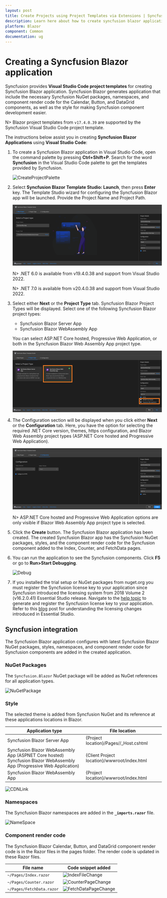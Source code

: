 ```yaml
---
layout: post
title: Create Projects using Project Templates via Extensions | Syncfusion
description: Learn here about how to create syncfusion blazor application using Syncfusion Blazor Extension for Visual Studio Code.
platform: Blazor
component: Common
documentation: ug
---
```


# Creating a Syncfusion Blazor application

Syncfusion provides **Visual Studio Code project templates** for creating Syncfusion Blazor application. Syncfusion Blazor generates application that include the necessary Syncfusion NuGet packages, namespaces, and component render code for the Calendar, Button, and DataGrid components, as well as the style for making Syncfusion component development easier.

N> Blazor project templates from `v17.4.0.39` are supported by the Syncfusion Visual Studio Code project template.

The instructions below assist you in creating **Syncfusion Blazor Applications** using **Visual Studio Code**:

1. To create a Syncfusion Blazor application in Visual Studio Code, open the command palette by pressing **Ctrl+Shift+P**. Search for the word **Syncfusion** in the Visual Studio Code palette to get the templates provided by Syncfusion.

    ![CreateProjectPalette](images/CreateBlazorProjectPalette.png)

2. Select **Syncfusion Blazor Template Studio: Launch**, then press **Enter** key. The Template Studio wizard for configuring the Syncfusion Blazor app will be launched. Provide the Project Name and Project Path.

    ![TemplateStudioWizard](images/ProjectLocationName.png)

    N> .NET 6.0 is available from v19.4.0.38 and support from Visual Studio 2022.

    N> .NET 7.0 is available from v20.4.0.38 and support from Visual Studio 2022.

3. Select either **Next** or the **Project Type** tab. Syncfusion Blazor Project Types will be displayed. Select one of the following Syncfusion Blazor project types:
   * Syncfusion Blazor Server App
   * Syncfusion Blazor WebAssembly App

    You can select ASP.NET Core hosted, Progressive Web Application, or both in the Syncfusion Blazor Web Assembly App project type.

    ![ProjectType](images/ProjectTypeDetails.png)

4. The Configuration section will be displayed when you click either **Next** or the **Configuration** tab. Here, you have the option for selecting the required .NET Core version, themes, https configuration, and Blazor Web Assembly project types (ASP.NET Core hosted and Progressive Web Application).

    ![Configuration](images/Configuration.png)

    N> ASP.NET Core hosted and Progressive Web Application options are only visible if Blazor Web Assembly App project type is selected.

5. Click the **Create** button. The Syncfusion Blazor application has been created. The created Syncfusion Blazor app has the Syncfusion NuGet packages, styles, and the component render code for the Syncfusion component added to the Index, Counter, and FetchData pages.

6. You can run the application to see the Syncfusion components. Click **F5** or go to **Run>Start Debugging**.

    ![Debug](images/Debug.png)

7. If you installed the trial setup or NuGet packages from nuget.org you must register the Syncfusion license key to your application since Syncfusion introduced the licensing system from 2018 Volume 2 (v16.2.0.41) Essential Studio release. Navigate to the [help topic](https://help.syncfusion.com/common/essential-studio/licensing/license-key#how-to-generate-syncfusion-license-key) to generate and register the Syncfusion license key to your application. Refer to this [blog](https://blazor.syncfusion.com/documentation/getting-started/license-key/overview) post for understanding the licensing changes introduced in Essential Studio.

## Syncfusion integration

The Syncfusion Blazor application configures with latest Syncfusion Blazor NuGet packages, styles, namespaces, and component render code for Syncfusion components are added in the created application.

### NuGet Packages

The `Syncfusion.Blazor` NuGet package will be added as NuGet references for all application types.

![NuGetPackage](images/NuGetPackage.png)

### Style

The selected theme is added from Syncfusion NuGet and its reference at these applications locations in Blazor.

| Application type  | File location  |
|---|---|
| Syncfusion Blazor Server App | {Project location}/Pages//_Host.cshtml |
| Syncfusion Blazor WebAssembly App (ASPNET Core hosted) <br/> Syncfusion Blazor WebAssembly App (Progressive Web Application) | {Client Project location}/wwwroot/index.html  |
| Syncfusion Blazor WebAssembly App  | {Project location}/wwwroot/index.html|

![CDNLink](images/CDNLink.png)

### Namespaces

The Syncfusion Blazor namespaces are added in the **`_imports.razor`** file.

![NameSpace](images/NameSpace.png)

### Component render code

The Syncfusion Blazor Calendar, Button, and DataGrid component render code is in the Razor files in the pages folder. The render code is updated in these Razor files.

| File name  | Code snippet added |
|---|---|
| `~/Pages/Index.razor`  | ![IndexFileChange](images/IndexFileChange.png) |
| `~/Pages/Counter.razor` | ![CounterPageChange](images/CounterPageChange.png) |
| `~/Pages/FetchData.razor`  | ![FetchDataPageChange](images/FetchDataPageChange.png) |